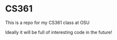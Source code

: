 # CS361
This is a repo for my CS361 class at OSU

Ideally it will be full of interesting code in the future!
